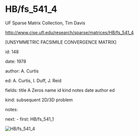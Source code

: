 # HB/fs_541_4

 UF Sparse Matrix Collection, Tim Davis

 http://www.cise.ufl.edu/research/sparse/matrices/HB/fs_541_4

 [UNSYMMETRIC FACSIMILE CONVERGENCE MATRIX]

 id: 148

 date: 1978

 author: A. Curtis

 ed: A. Curtis, I. Duff, J. Reid

 fields: title A Zeros name id kind notes date author ed

 kind: subsequent 2D/3D problem

 notes:

 next: - first: HB/fs_541_1

![HB/fs_541_4](http://www2.research.att.com/~yifanhu/GALLERY/GRAPHS/GIF_SMALL/HB@fs_541_4.gif)